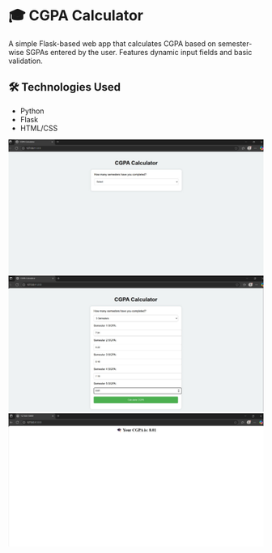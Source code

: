 # 🎓 CGPA Calculator

A simple Flask-based web app that calculates CGPA based on semester-wise SGPAs entered by the user. Features dynamic input fields and basic validation.

## 🛠️ Technologies Used

- Python  
- Flask  
- HTML/CSS  

![CGPA Calculator Output](output_1.jpg)
![CGPA Calculator Output](output_2.jpg)
![CGPA Calculator Output](output_3.jpg)


